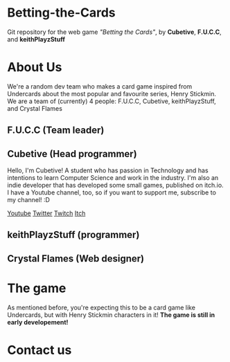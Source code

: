 # Betting-the-Cards
Git repository for the web game *"Betting the Cards"*, by **Cubetive**, **F.U.C.C**, and **keithPlayzStuff**

# About Us
We're a random dev team who makes a card game inspired from Undercards about the most popular and favourite series, Henry Stickmin. We are a team of (currently) 4 people: F.U.C.C, Cubetive, keithPlayzStuff, and Crystal Flames

## F.U.C.C (Team leader)
<!-- Add your info here F.U.C.C -->

## Cubetive (Head programmer)
Hello, I'm Cubetive! A student who has passion in Technology and has intentions to learn Computer Science and work in the industry. I'm also an indie developer that has developed some small games, published on itch.io. I have a Youtube channel, too, so if you want to support me, subscribe to my channel! :D

[Youtube](https://www.youtube.com/channel/UCQi-Knlut7ssVLSH6gGTHfA "Cubetive")
[Twitter](https://twitter.com/CubetiveVN "@CubetiveVN")
[Twitch](https://www.twitch.tv/cubetivetwitch "I may stream sometimes")
[Itch](https://cubetive.itch.io "My indie games page")

## keithPlayzStuff (programmer)
<!-- Add your info here keith -->

## Crystal Flames (Web designer)
<!-- Add your info here Crystal Flames -->

# The game
As mentioned before, you're expecting this to be a card game like Undercards, but with Henry Stickmin characters in it!
**The game is still in early developement!**

# Contact us
<!-- Add contact information here for people -->
